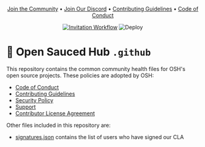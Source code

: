 <div align="center">

[Join the Community](https://github.com/OpenSaucedHub/.github/issues/new?assignees=vixshan&labels=membership&template=membership.yml&title=Please+invite+me+to+Open+Sauced+Hub)
• [Join Our Discord](https://discord.gg/uMgS9evnmv) •
[Contributing Guidelines](../.github/CONTRIBUTING.md) •
[Code of Conduct](../.github/CODE_OF_CONDUCT.md)

</div>

<div align="center">

[![Invitation Workflow](https://github.com/OpenSaucedHub/.github/actions/workflows/invitation.yml/badge.svg)](https://github.com/OpenSaucedHub/.github/actions/workflows/invitation.yml)
![Deploy](https://github.com/Open-Sauced-Community/demo-repository/actions/workflows/deploy.yml/badge.svg)

</div>

# 🏥 Open Sauced Hub `.github`

This repository contains the common community health files for OSH's open source projects. These policies are adopted by OSH:

- [Code of Conduct](../.github/CODE_OF_CONDUCT.md)
- [Contributing Guidelines](../.github/CONTRIBUTING.md)
- [Security Policy](../.github/SECURITY.md)
- [Support](../.github/SUPPORT.md)
- [Contributor License Agreement](../.github/CLA.md)

Other files included in this repository are:

- [signatures.json](./signatures/version1/signatures.json) contains the list of users who have signed our CLA